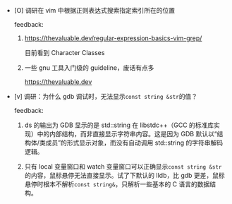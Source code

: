 * [O] 调研在 vim 中根据正则表达式搜索指定索引所在的位置

    feedback:

    1. <https://thevaluable.dev/regular-expression-basics-vim-grep/>

        目前看到 Character Classes

    2. 一些 gnu 工具入门级的 guideline，废话有点多

        <https://thevaluable.dev>

* [v] 调研：为什么 gdb 调试时，无法显示`const string &str`的值？

    feedback:

    1. ds 的输出为 GDB 显示的是 std::string 在 libstdc++（GCC 的标准库实现）中的内部结构，而非直接显示字符串内容。这是因为 GDB 默认以“结构体/类成员”的形式显示对象，而没有自动调用 std::string 的字符串解码逻辑。

    2. 只有 local 变量窗口和 watch 变量窗口可以正确显示`const string &str`的内容，鼠标悬停无法直接显示。试了下默认的 lldb，比 gdb 更差，鼠标悬停时根本不解析`const string&`，只解析一些基本的 C 语言的数据结构。
